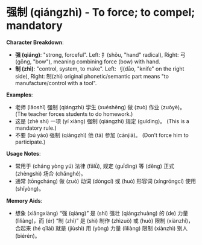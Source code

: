 # **强制 (qiángzhì) - To force; to compel; mandatory**

**Character Breakdown**:  
- **强 (qiáng)**: "strong, forceful". Left: 扌(shǒu, "hand" radical), Right: 弓(gōng, "bow"), meaning combining force (bow) with hand.  
- **制 (zhì)**: "control, system, to make". Left: 刂(dāo, "knife" on the right side), Right: 制(zhì) original phonetic/semantic part means "to manufacture/control with a tool".

**Examples**:  
- 老师 (lǎoshī) 强制 (qiángzhì) 学生 (xuéshēng) 做 (zuò) 作业 (zuòyè)。 (The teacher forces students to do homework.)  
- 这是 (zhè shì) 一项 (yí xiàng) 强制 (qiángzhì) 规定 (guīdìng)。 (This is a mandatory rule.)  
- 不要 (bú yào) 强制 (qiángzhì) 他 (tā) 参加 (cānjiā)。 (Don’t force him to participate.)

**Usage Notes**:  
- 常用于 (cháng yòng yú) 法律 (fǎlǜ), 规定 (guīdìng) 等 (děng) 正式 (zhèngshì) 场合 (chǎnghé)。  
- 通常 (tōngcháng) 做 (zuò) 动词 (dòngcí) 或 (huò) 形容词 (xíngróngcí) 使用 (shǐyòng)。

**Memory Aids**:  
- 想象 (xiǎngxiàng) “强 (qiáng)” 是 (shì) 强壮 (qiángzhuàng) 的 (de) 力量 (lìliàng)，而 (ér) “制 (zhì)” 是 (shì) 制作 (zhìzuò) 或 (huò) 限制 (xiànzhì)，合起来 (hé qǐlái) 就是 (jiùshì) 用 (yòng) 力量 (lìliàng) 限制 (xiànzhì) 别人 (biérén)。